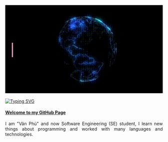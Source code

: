 <img src="https://raw.githubusercontent.com/vanphudev/vanphudev/main/profile.gif" alt="Hi There! I'm Văn Phú" />

[![Typing SVG](https://readme-typing-svg.herokuapp.com?font=Fira+Code&size=200&duration=1000&pause=1000&color=F718D4&center=true&vCenter=true&random=false&width=3000&height=250&lines=Welcome+to+My+Github+Page;Hi+There+!;I'm+Nguy%E1%BB%85n+V%C4%83n+Ph%C3%BA)](https://git.io/typing-svg)

#### [Welcome to my GitHub Page](https://github.com/VanPhuDev)

<p align="justify">
I am "Văn Phú" and now Software Engineering (SE) student, I learn new things about programming and worked with many languages and technologies.
</p>

